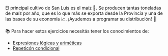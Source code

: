 El principal cultivo de San Luis es el maíz :corn:. Se producen tantas toneladas de maíz por año, que es lo que más se exporta desde la Provincia y una de las bases de su economía :chart_with_upwards_trend:. ¡Ayudemos a programar su distribución! :steam_locomotive:

:books: Para hacer estos ejercicios necesitás tener los conocimientos de:
* [Expresiones lógicas y ariméticas](https://mumuki.io/primaria.sanluis/chapters/196-antiguas-expresiones)
* [Repeticón condicional](https://mumuki.io/primaria.sanluis/chapters/151-costumbres-entrelazadas)
